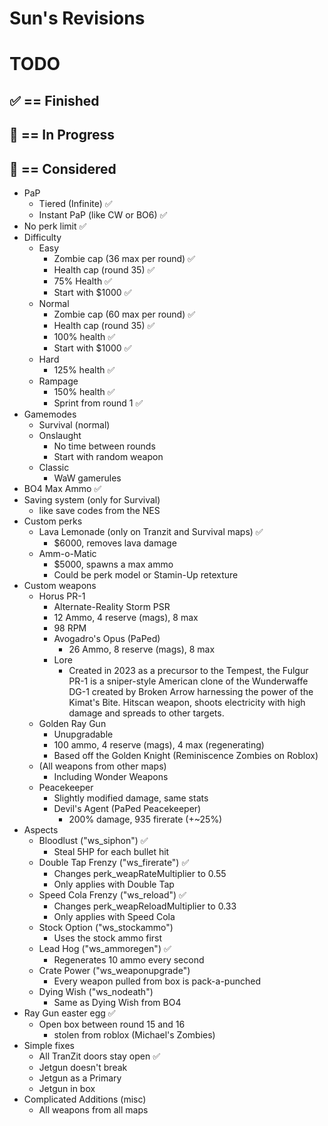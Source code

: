 # Sun's Revisions

# TODO
## ✅ == Finished
## 🔁 == In Progress
## 🤔 == Considered
- PaP
	- Tiered (Infinite) ✅
	- Instant PaP (like CW or BO6) ✅
- No perk limit ✅
- Difficulty
	- Easy
		- Zombie cap (36 max per round) ✅
		- Health cap (round 35) ✅
		- 75% Health ✅
		- Start with $1000 ✅
	- Normal
		- Zombie cap (60 max per round) ✅
		- Health cap (round 35) ✅
		- 100% health ✅
		- Start with $1000 ✅
	- Hard
		- 125% health ✅
	- Rampage
		- 150% health ✅
		- Sprint from round 1 ✅
- Gamemodes
	- Survival (normal)
	- Onslaught
		- No time between rounds
		- Start with random weapon
	- Classic
		- WaW gamerules
- BO4 Max Ammo ✅
- Saving system (only for Survival)
	- like save codes from the NES
- Custom perks
	- Lava Lemonade (only on Tranzit and Survival maps) ✅
		- $6000, removes lava damage
	- Amm-o-Matic
		- $5000, spawns a max ammo
		- Could be perk model or Stamin-Up retexture
- Custom weapons
	- Horus PR-1
		- Alternate-Reality Storm PSR
		- 12 Ammo, 4 reserve (mags), 8 max
		- 98 RPM
		- Avogadro's Opus (PaPed)
			- 26 Ammo, 8 reserve (mags), 8 max
		- Lore
			- Created in 2023 as a precursor to the Tempest, the Fulgur PR-1 is a sniper-style American clone of the Wunderwaffe DG-1 created by Broken Arrow harnessing the power of the Kimat's Bite. Hitscan weapon, shoots electricity with high damage and spreads to other targets.
	- Golden Ray Gun
		- Unupgradable
		- 100 ammo, 4 reserve (mags), 4 max (regenerating)
		- Based off the Golden Knight (Reminiscence Zombies on Roblox)
	- (All weapons from other maps)
		- Including Wonder Weapons
	- Peacekeeper
		- Slightly modified damage, same stats
		- Devil's Agent (PaPed Peacekeeper)
			- 200% damage, 935 firerate (+~25%)
- Aspects
	- Bloodlust ("ws_siphon") ✅
		- Steal 5HP for each bullet hit
	- Double Tap Frenzy ("ws_firerate") ✅
		- Changes perk_weapRateMultiplier to 0.55
		- Only applies with Double Tap
	- Speed Cola Frenzy ("ws_reload") ✅
		- Changes perk_weapReloadMultiplier to 0.33
		- Only applies with Speed Cola
	- Stock Option ("ws_stockammo")
		- Uses the stock ammo first
	- Lead Hog ("ws_ammoregen") ✅
		- Regenerates 10 ammo every second
	- Crate Power ("ws_weaponupgrade")
		- Every weapon pulled from box is pack-a-punched
	- Dying Wish ("ws_nodeath")
		- Same as Dying Wish from BO4
- Ray Gun easter egg ✅
	- Open box between round 15 and 16
		- stolen from roblox (Michael's Zombies)
- Simple fixes
	- All TranZit doors stay open ✅
	- Jetgun doesn't break
	- Jetgun as a Primary
	- Jetgun in box
- Complicated Additions (misc)
	- All weapons from all maps